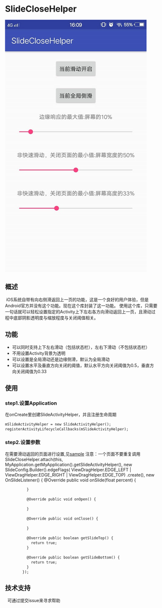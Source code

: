# SlideCloseHelper

![slide_main](https://github.com/WhatHowWhy/SlideCloseHelper/blob/master/screenshot/slide_close.jpg)

## 概述
  iOS系统自带有向右侧滑返回上一页的功能，这是一个良好的用户体验，但是Android官方并没有这个功能。现在这个库封装了这一功能。
  使用这个库，只需要一句话就可以轻松设置指定的Activity上下左右各方向滑动返回上一页，且滑动过程中底部阴影透明度与缩放程度与关闭阈值相关。
  
## 功能
  - 可以同时支持上下左右滑动（包括状态栏），左右下滑动（不包括状态栏）
  - 不用设置Activity背景为透明
  - 可以设置是全局滑动还是边缘侧滑，默认为全局滑动
  - 可以设置水平及垂直方向关闭的阈值，默认水平方向关闭阈值为0.5，垂直方向关闭阈值为0.33
  
## 使用 
### step1.设置Application
   在onCreate里创建SlideActivityHelper，并且注册生命周期
     
    mSlideActivityHelper = new SlideActivityHelper();
    registerActivityLifecycleCallbacks(mSlideActivityHelper);
 
### step2.设置参数
   在需要滑动返回的页面进行设置,见[sample](https://github.com/WhatHowWhy/SlideCloseHelper/blob/master/app/src/main/java/com/cll/slideclosehelper/SlideActivity.java)
   注意：一个页面不要重复调用
    SlideCloseHelper.attach(this, MyApplication.getMyApplication().getSlideActivityHelper(),
            new SlideConfig.Builder().edgeFlags(
                ViewDragHelper.EDGE_LEFT | ViewDragHelper.EDGE_RIGHT | ViewDragHelper.EDGE_TOP)
                .create(), new OnSlideListener() {
              @Override public void onSlide(float percent) {

              }

              @Override public void onOpen() {

              }

              @Override public void onClose() {

              }

              @Override public boolean getSlideTop() {
                return true;
              }

              @Override public boolean getSlideBottom() {
                return true;
              }
            });
    
 ## 技术支持
   可通过提交issue来寻求帮助
   
 
